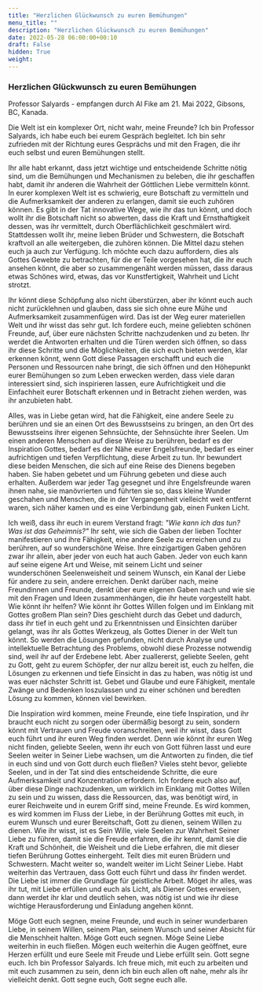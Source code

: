 ```yaml
---
title: "Herzlichen Glückwunsch zu euren Bemühungen"
menu_title: ""
description: "Herzlichen Glückwunsch zu euren Bemühungen"
date: 2022-05-28 06:00:00+00:10
draft: False
hidden: True
weight:
---
```

### Herzlichen Glückwunsch zu euren Bemühungen

Professor Salyards - empfangen durch Al Fike am 21. Mai 2022, Gibsons, BC, Kanada.

Die Welt ist ein komplexer Ort, nicht wahr, meine Freunde? Ich bin Professor Salyards, ich habe euch bei eurem Gespräch begleitet. Ich bin sehr zufrieden mit der Richtung eures Gesprächs und mit den Fragen, die ihr euch selbst und euren Bemühungen stellt.

Ihr alle habt erkannt, dass jetzt wichtige und entscheidende Schritte nötig sind, um die Bemühungen und Mechanismen zu beleben, die ihr geschaffen habt, damit ihr anderen die Wahrheit der Göttlichen Liebe vermitteln könnt. In eurer komplexen Welt ist es schwierig, eure Botschaft zu vermitteln und die Aufmerksamkeit der anderen zu erlangen, damit sie euch zuhören können. Es gibt in der Tat innovative Wege, wie ihr das tun könnt, und doch wollt ihr die Botschaft nicht so abwerten, dass die Kraft und Ernsthaftigkeit dessen, was ihr vermittelt, durch Oberflächlichkeit geschmälert wird. Stattdessen wollt ihr, meine lieben Brüder und Schwestern, die Botschaft kraftvoll an alle weitergeben, die zuhören können. Die Mittel dazu stehen euch ja auch zur Verfügung. Ich möchte euch dazu auffordern, dies als Gottes Gewebte zu betrachten, für die er Teile vorgesehen hat, die ihr euch ansehen könnt, die aber so zusammengenäht werden müssen, dass daraus etwas Schönes wird, etwas, das vor Kunstfertigkeit, Wahrheit und Licht strotzt.

Ihr könnt diese Schöpfung also nicht überstürzen, aber ihr könnt euch auch nicht zurücklehnen und glauben, dass sie sich ohne eure Mühe und Aufmerksamkeit zusammenfügen wird. Das ist der Weg eurer materiellen Welt und ihr wisst das sehr gut. Ich fordere euch, meine geliebten schönen Freunde, auf, über eure nächsten Schritte nachzudenken und zu beten. Ihr werdet die Antworten erhalten und die Türen werden sich öffnen, so dass ihr diese Schritte und die Möglichkeiten, die sich euch bieten werden, klar erkennen könnt, wenn Gott diese Passagen erschafft und euch die Personen und Ressourcen nahe bringt, die sich öffnen und den Höhepunkt eurer Bemühungen so zum Leben erwecken werden, dass viele daran interessiert sind, sich inspirieren lassen, eure Aufrichtigkeit und die Einfachheit eurer Botschaft erkennen und in Betracht ziehen werden, was ihr anzubieten habt.

Alles, was in Liebe getan wird, hat die Fähigkeit, eine andere Seele zu berühren und sie an einen Ort des Bewusstseins zu bringen, an den Ort des Bewusstseins ihrer eigenen Sehnsüchte, der Sehnsüchte ihrer Seelen. Um einen anderen Menschen auf diese Weise zu berühren, bedarf es der Inspiration Gottes, bedarf es der Nähe eurer Engelsfreunde, bedarf es einer aufrichtigen und tiefen Verpflichtung, diese Arbeit zu tun. Ihr bewundert diese beiden Menschen, die sich auf eine Reise des Dienens begeben haben. Sie haben gebetet und um Führung gebeten und diese auch erhalten. Außerdem war jeder Tag gesegnet und ihre Engelsfreunde waren ihnen nahe, sie manövrierten und führten sie so, dass kleine Wunder geschahen und Menschen, die in der Vergangenheit vielleicht weit entfernt waren, sich näher kamen und es eine Verbindung gab, einen Funken Licht.

Ich weiß, dass ihr euch in eurem Verstand fragt: *"Wie kann ich das tun? Was ist das Geheimnis?"* Ihr seht, wie sich die Gaben der lieben Tochter manifestieren und ihre Fähigkeit, eine andere Seele zu erreichen und zu berühren, auf so wunderschöne Weise. Ihre einzigartigen Gaben gehören zwar ihr allein, aber jeder von euch hat auch Gaben. Jeder von euch kann auf seine eigene Art und Weise, mit seinem Licht und seiner wunderschönen Seelenweisheit und seinem Wunsch, ein Kanal der Liebe für andere zu sein, andere erreichen. Denkt darüber nach, meine Freundinnen und Freunde, denkt über eure eigenen Gaben nach und wie sie mit den Fragen und Ideen zusammenhängen, die ihr heute vorgestellt habt. Wie könnt ihr helfen? Wie könnt ihr Gottes Willen folgen und im Einklang mit Gottes großem Plan sein? Dies geschieht durch das Gebet und dadurch, dass ihr tief in euch geht und zu Erkenntnissen und Einsichten darüber gelangt, was ihr als Gottes Werkzeug, als Gottes Diener in der Welt tun könnt. So werden die Lösungen gefunden, nicht durch Analyse und intellektuelle Betrachtung des Problems, obwohl diese Prozesse notwendig sind, weil ihr auf der Erdebene lebt. Aber zuallererst, geliebte Seelen, geht zu Gott, geht zu eurem Schöpfer, der nur allzu bereit ist, euch zu helfen, die Lösungen zu erkennen und tiefe Einsicht in das zu haben, was nötig ist und was euer nächster Schritt ist. Gebet und Glaube und eure Fähigkeit, mentale Zwänge und Bedenken loszulassen und zu einer schönen und beredten Lösung zu kommen, können viel bewirken.

Die Inspiration wird kommen, meine Freunde, eine tiefe Inspiration, und ihr braucht euch nicht zu sorgen oder übermäßig besorgt zu sein, sondern könnt mit Vertrauen und Freude voranschreiten, weil ihr wisst, dass Gott euch führt und ihr euren Weg finden werdet. Denn wie könnt ihr euren Weg nicht finden, geliebte Seelen, wenn ihr euch von Gott führen lasst und eure Seelen weiter in Seiner Liebe wachsen, um die Antworten zu finden, die tief in euch sind und von Gott durch euch fließen? Vieles steht bevor, geliebte Seelen, und in der Tat sind dies entscheidende Schritte, die eure Aufmerksamkeit und Konzentration erfordern. Ich fordere euch also auf, über diese Dinge nachzudenken, um wirklich im Einklang mit Gottes Willen zu sein und zu wissen, dass die Ressourcen, das, was benötigt wird, in eurer Reichweite und in eurem Griff sind, meine Freunde. Es wird kommen, es wird kommen im Fluss der Liebe, in der Berührung Gottes mit euch, in eurem Wunsch und eurer Bereitschaft, Gott zu dienen, seinem Willen zu dienen. Wie ihr wisst, ist es Sein Wille, viele Seelen zur Wahrheit Seiner Liebe zu führen, damit sie die Freude erfahren, die ihr kennt, damit sie die Kraft und Schönheit, die Weisheit und die Liebe erfahren, die mit dieser tiefen Berührung Gottes einhergeht. Teilt dies mit euren Brüdern und Schwestern. Macht weiter so, wandelt weiter im Licht Seiner Liebe. Habt weiterhin das Vertrauen, dass Gott euch führt und dass ihr finden werdet. Die Liebe ist immer die Grundlage für geistliche Arbeit. Möget ihr alles, was ihr tut, mit Liebe erfüllen und euch als Licht, als Diener Gottes erweisen, dann werdet ihr klar und deutlich sehen, was nötig ist und wie ihr diese wichtige Herausforderung und Einladung angehen könnt.

Möge Gott euch segnen, meine Freunde, und euch in seiner wunderbaren Liebe, in seinem Willen, seinem Plan, seinem Wunsch und seiner Absicht für die Menschheit halten. Möge Gott euch segnen. Möge Seine Liebe weiterhin in euch fließen. Mögen euch weiterhin die Augen geöffnet, eure Herzen erfüllt und eure Seele mit Freude und Liebe erfüllt sein. Gott segne euch. Ich bin Professor Salyards. Ich freue mich, mit euch zu arbeiten und mit euch zusammen zu sein, denn ich bin euch allen oft nahe, mehr als ihr vielleicht denkt. Gott segne euch, Gott segne euch alle.
